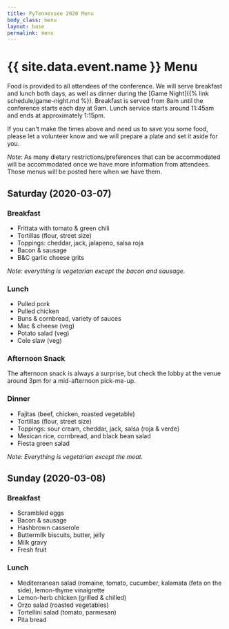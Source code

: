 ```yaml
---
title: PyTennessee 2020 Menu
body_class: menu
layout: base
permalink: menu
---
```


{{ site.data.event.name }} Menu
===============================

Food is provided to all attendees of the conference.
We will serve breakfast and lunch both days, as well as dinner during the [Game Night]({% link schedule/game-night.md %}).
Breakfast is served from 8am until the conference starts each day at 9am.
Lunch service starts around 11:45am and ends at approximately 1:15pm.

If you can't make the times above and need us to save you some food, please let a volunteer know and we will prepare a plate and set it aside for you.

*Note*: As many dietary restrictions/preferences that can be accommodated will be accommodated once we have more information from attendees.
Those menus will be posted here when we have them.

## Saturday (2020-03-07)

### Breakfast

* Frittata with tomato & green chili
* Tortillas (flour, street size)
* Toppings: cheddar, jack, jalapeno, salsa roja
* Bacon & sausage
* B&C garlic cheese grits

_Note: everything is vegetarian except the bacon and sausage._


### Lunch

* Pulled pork
* Pulled chicken
* Buns & cornbread, variety of sauces
* Mac & cheese (veg)
* Potato salad (veg)
* Cole slaw (veg)


### Afternoon Snack

The afternoon snack is always a surprise, but check the lobby at the venue around 3pm for a mid-afternoon pick-me-up.


### Dinner

* Fajitas (beef, chicken, roasted vegetable)
* Tortillas (flour, street size)
* Toppings: sour cream, cheddar, jack, salsa (roja & verde)
* Mexican rice, cornbread, and black bean salad
* Fiesta green salad

_Note: Everything is vegetarian except the meat._


## Sunday (2020-03-08)

### Breakfast

* Scrambled eggs
* Bacon & sausage
* Hashbrown casserole
* Buttermilk biscuits, butter, jelly
* Milk gravy
* Fresh fruit


### Lunch

* Mediterranean salad (romaine, tomato, cucumber, kalamata (feta on the side), lemon-thyme vinaigrette
* Lemon-herb chicken (grilled & chilled)
* Orzo salad (roasted vegetables)
* Tortellini salad (tomato, parmesan) 
* Pita bread
